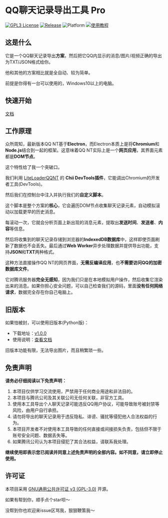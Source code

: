 # QQ聊天记录导出工具 Pro

[![GPL3 License](https://img.shields.io/badge/License-GPL3-4a5568?style=flat-square)](https://www.gnu.org/licenses/gpl-3.0)
[![Release](https://img.shields.io/github/v/release/shuakami/qq-chat-exporter?include_prereleases&style=flat-square&color=667eea)](https://github.com/shuakami/qq-chat-exporter/releases) 
![Platform](https://img.shields.io/badge/平台-Windows-48bb78?style=flat-square)
[![使用教程](https://img.shields.io/badge/使用教程-点击查看-f6ad55?style=flat-square)](https://qce.luoxiaohei.cn)

## 这是什么

它是一个QQ聊天记录导出**方案**，然后把它QQ内显示的消息/图片/视频正确的导出为TXT/JSON格式给你。

他和其他的方案相比就是全自动、较为简单。

前提是你得有一台可以使用的，Windows10以上的电脑。

## 快速开始

[文档](https://qce.luoxiaohei.cn)

## 工作原理

众所周知，最新版本QQ NT基于**Electron**，而Electron本质上是将**Chromium**和**Node.js**结合到一起的框架。这意味着QQ NT实际上是一个**网页应用**，其界面元素都是**DOM节点**。

这个特性给了我一个突破口。

我们利用 [LiteLoaderQQNT](https://github.com/LiteLoaderQQNT/LiteLoaderQQNT) 的 **Chii DevTools插件**，它能调出Chromium的开发者工具(DevTools)。

然后我们在控制台中注入并执行我们的**自定义脚本**。

这个脚本是整个方案的**核心**，它会遍历DOM节点收集聊天记录元素，自动模拟滚动以加载更早的历史消息。

每滚动一次，它就会分析页面上新出现的消息元素，提取出**发送时间**、**发送者**、**内容**等信息。

然后将收集到的聊天记录存储到浏览器的**IndexedDB数据库**中，这样即使页面刷新了数据也不会丢失。最后通过**Web Worker**异步处理数据并提供导出功能，支持**JSON**和**TXT**两种格式。

这种方法直接操作QQ NT的网页界面，**无需反编译应用**，也**不需要访问QQ的加密数据库文件**。

它对腾讯服务器**完全无感知**，因为我们只是在本地模拟用户操作，然后收集它渲染出来的消息。如果你担心安全问题，可以自己检查我们的源码，里面**没有任何网络请求**，数据完全存在你自己电脑上。

## 旧版本

如果怕被封，可以使用旧版本(Python版)：
- 下载地址：[v1.0.0](https://github.com/shuakami/qq-chat-exporter/releases/tag/v1.0.0)
- 使用说明：[查看文档](https://github.com/shuakami/qq-chat-exporter/tree/144c3e74c658b2822ad36ac6423d84716b0519b5)

旧版本功能有限，无法导出图片，而且稍繁琐一些。

## 免责声明

**请务必仔细阅读以下免责声明：**

1. 本项目仅供学习交流使用，严禁用于任何商业用途和非法目的。
2. 本项目与腾讯公司及其关联公司无任何关联，非官方工具。
3. 使用本工具导出个人聊天记录可能违反QQ用户协议，可能导致账号被封禁等风险，由用户自行承担。
4. 请勿将导出的聊天记录用于违反隐私、诽谤、骚扰等侵犯他人合法权益的行为。
5. 本项目开发者不对使用本工具导致的任何直接或间接损失负责，包括但不限于账号安全问题、数据丢失等。
6. 如果腾讯公司认为本项目侵犯了其合法权益，请联系我处理。

**继续使用即表示您已阅读并同意上述免责声明的全部内容。如不同意，请立即停止使用。**

## 许可证

本项目采用 [GNU通用公共许可证 v3 (GPL-3.0)](https://www.gnu.org/licenses/gpl-3.0.html) 开源。

如果有帮到你，顺手点个star呗～

没帮到你也欢迎来issue区骂我，狠狠鞭策我～